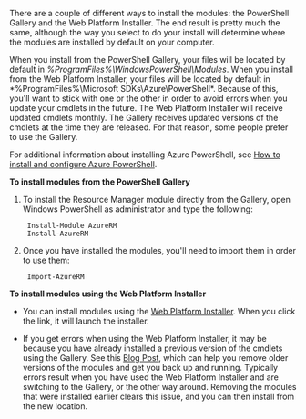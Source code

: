 There are a couple of different ways to install the modules: the PowerShell Gallery and the Web Platform Installer. The end result is pretty much the same, although the way you select to do your install will determine where the modules are installed by default on your computer. 

When you install from the PowerShell Gallery, your files will be located by default in *%ProgramFiles%\WindowsPowerShell\Modules*. When you install from the Web Platform Installer, your files will be located by default in *%ProgramFiles%\Microsoft SDKs\Azure\PowerShell\*. Because of this, you'll want to stick with one or the other in order to avoid errors when you update your cmdlets in the future. The Web Platform Installer will receive updated cmdlets monthly. The Gallery receives updated versions of the cmdlets at the time they are released. For that reason, some people prefer to use the Gallery. 

For additional information about installing Azure PowerShell, see [How to install and configure Azure PowerShell](/documentation/articles/powershell-install-configure). 

**To install modules from the PowerShell Gallery**

1. To install the Resource Manager module directly from the Gallery, open Windows PowerShell as administrator and type the following:

		Install-Module AzureRM
		Install-AzureRM

2. Once you have installed the modules, you'll need to import them in order to use them:

		Import-AzureRM

**To install modules using the Web Platform Installer**

- You can install modules using the [Web Platform Installer](http://aka.ms/webpi-azps). When you click the link, it will launch the installer.

- If you get errors when using the Web Platform Installer, it may be because you have already installed a previous version of the cmdlets using the Gallery. See this [Blog Post](https://azure.microsoft.com/blog/azps-1-0/), which can help you remove older versions of the modules and get you back up and running. Typically errors result when you have used the Web Platform Installer and are switching to the Gallery, or the other way around. Removing the modules that were installed earlier clears this issue, and you can then install from the new location.




